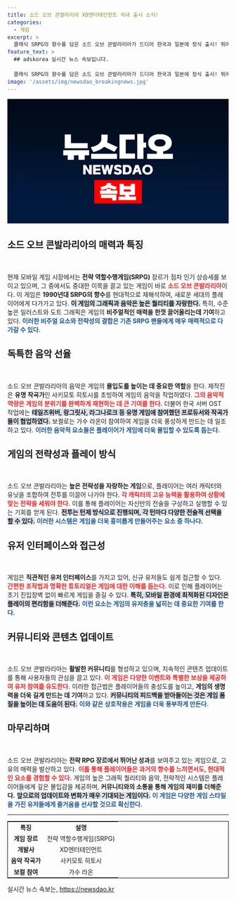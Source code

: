 ```yaml
---
title: 소드 오브 콘발라리아 XD엔터테인먼트 국내 출시 소식!
categories:
  - 게임
excerpt: >
  클래식 SRPG의 향수를 담은 소드 오브 콘발라리아가 드디어 한국과 일본에 정식 출시! 뛰어난 일러스트와 전략성, 업계 유명 작곡진의 OST가 돋보이는 이 게임, 기대 이상의 매력을 확인하세요!
feature_text: >
  ## adskorea 실시간 뉴스 속보입니다.

  클래식 SRPG의 향수를 담은 소드 오브 콘발라리아가 드디어 한국과 일본에 정식 출시! 뛰어난 일러스트와 전략성, 업계 유명 작곡진의 OST가 돋보이는 이 게임, 기대 이상의 매력을 확인하세요!
image: '/assets/img/newsdao_breakingnews.jpg'
---
```


<p><img src="/assets/img/newsdao_breakingnews.jpg" alt="adskorea 속보" /></p>

<h2 data-ke-size="size26">소드 오브 콘발라리아의 매력과 특징</h2>

<p data-ke-size="size16">&nbsp;</p>

<p>현재 모바일 게임 시장에서는 <strong>전략 역할수행게임(SRPG)</strong> 장르가 점차 인기 상승세를 보이고 있으며, 그 중에서도 중대한 이목을 끌고 있는 게임이 바로 <b><span style="color: #ee2323;">소드 오브 콘발라리아</span></b>이다. 이 게임은 <strong>1990년대 SRPG의 향수</strong>를 현대적으로 재해석하여, 새로운 세대의 플레이어에게 다가가고 있다. <b><span style="background-color: #21538527;">이 게임의 그래픽과 음악은 높은 퀄리티를 자랑한다.</span></b> 특히, 수준 높은 일러스트와 도트 그래픽은 게임의 <strong>비주얼적인 매력을 한껏 끌어올리는데 기여</strong>하고 있다. <b><span style="color: #1a5490;">이러한 비주얼 요소와 전략성의 결합은 기존 SRPG 팬들에게 매우 매력적으로 다가갈 수 있다.</span></b></p>

<h2 data-ke-size="size26">독특한 음악 선율</h2>

<p data-ke-size="size16">&nbsp;</p>

<p>소드 오브 콘발라리아의 음악은 게임의 <strong>몰입도를 높이는 데 중요한 역할</strong>을 한다. 제작진은 <strong>유명 작곡가</strong>인 사키모토 히토시를 초빙하여 게임의 음악을 작업하였다. <b><span style="color: #ee2323;">그의 음악적 역량은 게임의 분위기를 완벽하게 재현하는 데 큰 기여를 한다.</span></b> 더불어 한국 서버 OST 작업에는 <b><span style="background-color: #21538527;">테일즈위버, 랑그릿사, 라그나로크 등 유명 게임에 참여했던 프로듀서와 작곡가들이 협업하였다.</span></b> 보컬로는 가수 라온이 참여하여 게임을 더욱 풍성하게 만드는 데 일조하고 있다. <b><span style="color: #1a5490;">이러한 음악적 요소들은 플레이어가 게임에 더욱 몰입할 수 있도록 돕는다.</span></b> </p>

<h2 data-ke-size="size26">게임의 전략성과 플레이 방식</h2>

<p data-ke-size="size16">&nbsp;</p>

<p>소드 오브 콘발라리아는 <strong>높은 전략성을 자랑하는 게임</strong>으로, 플레이어는 여러 캐릭터와 유닛을 조합하여 전투를 이끌어 나가야 한다. <b><span style="color: #ee2323;">각 캐릭터의 고유 능력을 활용하여 상황에 맞는 전략을 세워야 한다.</span></b> 이를 통해 플레이어는 자신만의 전술을 구상하고 실행할 수 있는 기회를 얻게 된다. <b><span style="background-color: #21538527;">전투는 턴제 방식으로 진행되며, 각 턴마다 다양한 전술적 선택을 할 수 있다.</span></b> <b><span style="color: #1a5490;">이러한 시스템은 게임을 더욱 흥미롭게 만들어주는 요소 중 하나다.</span></b></p>

<h2 data-ke-size="size26">유저 인터페이스와 접근성</h2>

<p data-ke-size="size16">&nbsp;</p>

<p>게임은 <strong>직관적인 유저 인터페이스</strong>를 가지고 있어, 신규 유저들도 쉽게 접근할 수 있다. <b><span style="color: #ee2323;">간편한 조작법과 명확한 튜토리얼은 게임에 대한 이해를 돕는다.</span></b> 이로 인해 플레이어는 초기 진입장벽 없이 빠르게 게임을 즐길 수 있다. <b><span style="background-color: #21538527;">특히, 모바일 환경에 최적화된 디자인은 플레이의 편리함을 더해준다.</span></b> <b><span style="color: #1a5490;">이런 요소는 게임의 유저층을 넓히는 데 중요한 기여를 한다.</span></b></p>

<h2 data-ke-size="size26">커뮤니티와 콘텐츠 업데이트</h2>

<p data-ke-size="size16">&nbsp;</p>

<p>소드 오브 콘발라리아는 <strong>활발한 커뮤니티</strong>를 형성하고 있으며, 지속적인 콘텐츠 업데이트를 통해 사용자들의 관심을 끌고 있다. <b><span style="color: #ee2323;">이 게임은 다양한 이벤트와 특별한 보상을 제공하여 유저 참여를 유도한다.</span></b> 이러한 접근법은 플레이어들의 충성도를 높이고, <strong>게임의 생명력을 더욱 길게 만드는 데 기여</strong>하고 있다. <b><span style="background-color: #21538527;">커뮤니티의 피드백을 받아들이는 것은 게임 품질을 높이는 데 도움이 된다.</span></b> <b><span style="color: #1a5490;">이와 같은 상호작용은 게임을 더욱 풍부하게 만든다.</span></b></p>

<h2 data-ke-size="size26">마무리하며</h2>

<p data-ke-size="size16">&nbsp;</p>

<p>소드 오브 콘발라리아는 <strong>전략 RPG 장르에서 뛰어난 성과</strong>를 보여주고 있는 게임으로, 고유의 매력을 발산하고 있다. <b><span style="color: #ee2323;">이를 통해 플레이어들은 과거의 향수를 느끼면서도, 현대적인 요소를 경험할 수 있다.</span></b> 게임의 높은 그래픽 퀄리티와 음악, 전략적인 시스템은 플레이어들에게 깊은 몰입감을 제공하며, <strong>커뮤니티와의 소통을 통해 게임의 재미를 더해준다.</strong> <b><span style="background-color: #21538527;">앞으로의 업데이트와 변화가 매우 기대되는 게임이다.</span></b> <b><span style="color: #1a5490;">이 게임은 다양한 게임 스타일을 가진 유저들에게 즐거움을 선사할 것으로 확신한다.</span></b></p>

<hr /> 

<table style="width: 100%; border-collapse: collapse; border: 1px solid #000;"> 
    <tr> 
        <td style="text-align: center; height: 17px;"><b>특징</b></td> 
        <td style="text-align: center; height: 17px;"><b>설명</b></td> 
    </tr> 
    <tr> 
        <td style="text-align: center; height: 17px;"><b>게임 장르</b></td> 
        <td style="text-align: center; height: 17px;">전략 역할수행게임(SRPG)</td> 
    </tr> 
    <tr> 
        <td style="text-align: center; height: 17px;"><b>개발사</b></td> 
        <td style="text-align: center; height: 17px;">XD엔터테인먼트</td> 
    </tr> 
    <tr> 
        <td style="text-align: center; height: 17px;"><b>음악 작곡가</b></td> 
        <td style="text-align: center; height: 17px;">사키모토 히토시</td> 
    </tr> 
    <tr> 
        <td style="text-align: center; height: 17px;"><b>보컬 참여</b></td> 
        <td style="text-align: center; height: 17px;">가수 라온</td> 
    </tr> 
</table>
실시간 뉴스 속보는, <a href="https://newsdao.kr" rel="dofollow">https://newsdao.kr</a>


